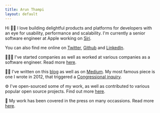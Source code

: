```yaml
---
title: Arun Thampi
layout: default
---
```


Hi 👋🏽 I love building delightful products and platforms for developers with an eye for usability, performance and scalability. I'm currently a senior software engineer at Apple working on [Siri](https://www.apple.com/siri/).

You can also find me online on [Twitter](https://twitter.com/iamclovin), [Github](https://github.com/arunthampi) and [LinkedIn](https://linkedin.com/in/arunthampi).

🧑🏽‍💻 I've started companies as well as worked at various companies as a software engineer. Read more [here](/work.html).

✍🏽 I've written on this [blog](/archives.html) as well as on [Medium](https://medium.com/@iamclovin). My most famous piece is one I wrote in 2012, that triggered a [Congressional inquiry](https://butterfield.house.gov/media-center/press-releases/ranking-members-waxman-and-butterfield-want-answers-from-apple-on-iphone).

⚙️ I've open-sourced some of my work, as well as contributed to various popular open source projects. Find out more [here](https://github.com/arunthampi).

📢 My work has been covered in the press on many occassions. Read more [here](/press.html).